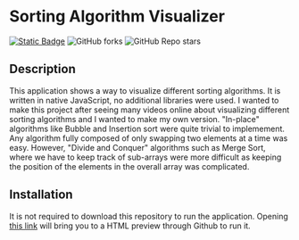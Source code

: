 # Sorting Algorithm Visualizer

<a href="https://htmlpreview.github.io/?https://github.com/Chris-B33/sort-visualizer/blob/main/index.html"><img alt="Static Badge" src="https://img.shields.io/badge/Preview-Application"></a>
<img alt="GitHub forks" src="https://img.shields.io/github/forks/Chris-B33/sort-visualizer">
<img alt="GitHub Repo stars" src="https://img.shields.io/github/stars/Chris-B33/sort-visualizer">


## Description

This application shows a way to visualize different sorting algorithms.
It is written in native JavaScript, no additional libraries were used.
I wanted to make this project after seeing many videos online about visualizing different sorting algorithms and I wanted to make my own version.
"In-place" algorithms like Bubble and Insertion sort were quite trivial to implemement. Any algorithm fully composed of only swapping two elements at a time was easy.
However, "Divide and Conquer" algorithms such as Merge Sort, where we have to keep track of sub-arrays were more difficult as keeping the position of the elements in the overall array was complicated.

## Installation

It is not required to download this repository to run the application. 
Opening <a href="https://htmlpreview.github.io/?https://github.com/Chris-B33/sort-visualizer/blob/main/index.html">this link</a> will bring you to a HTML preview through Github to run it.
